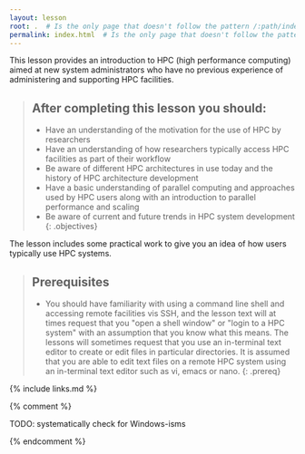 ```yaml
---
layout: lesson
root: .  # Is the only page that doesn't follow the pattern /:path/index.html
permalink: index.html  # Is the only page that doesn't follow the pattern /:path/index.html
---
```

This lesson provides an introduction to HPC (high performance computing) aimed at new system
administrators who have no previous experience of administering and supporting HPC facilities.

> ## After completing this lesson you should:
> - Have an understanding of the motivation for the use of HPC by researchers
> - Have an understanding of how researchers typically access HPC facilities as part of their workflow
> - Be aware of different HPC architectures in use today and the history of HPC architecture development
> - Have a basic understanding of parallel computing and approaches used by HPC users along with an introduction
>   to parallel performance and scaling
> - Be aware of current and future trends in HPC system development
{: .objectives}

The lesson includes some practical work to give you an idea of how users typically use HPC systems.

> ## Prerequisites
>
> - You should have familiarity with using a command line shell and accessing remote facilities vis SSH, and the lesson text will at times request that you "open a shell window" or "login to a HPC system" with an assumption that you know what this means. The lessons will sometimes request that you use an in-terminal text editor to create or edit files in particular directories. It is assumed that you are able to edit text files on a remote HPC system using an in-terminal text editor such
as vi, emacs or nano.
{: .prereq}

{% include links.md %}

{% comment %}

TODO: systematically check for Windows-isms

<!--  LocalWords:  prereq links.md endcomment
 -->
{% endcomment %}
